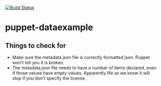 [![Build Status](https://travis-ci.org/ggeldenhuis/puppet-dataexample.svg?branch=master)](https://travis-ci.org/ggeldenhuis/puppet-dataexample)
# puppet-dataexample

## Things to check for
* Make sure the metadata.json file is correctly formatted json. Puppet won't tell you it is broken.
* The metadata.json file needs to have a number of items declared, even if those values have empty values. Apparently life as we know it will stop if you don't specify the license.
